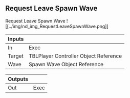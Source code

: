 ## Request Leave Spawn Wave
Request Leave Spawn Wave
![[../img/nd_img_RequestLeaveSpawnWave.png]]

|Inputs||
|--|--|
| In | Exec |
| Target | TBLPlayer Controller Object Reference |
| Wave | Spawn Wave Object Reference |

|Outputs||
|--|--|
| Out | Exec |
